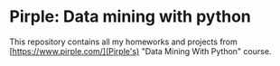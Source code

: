 # Pirple: Data mining with python
This repository contains all my homeworks and projects from [https://www.pirple.com/](Pirple's) "Data Mining With Python" course.
